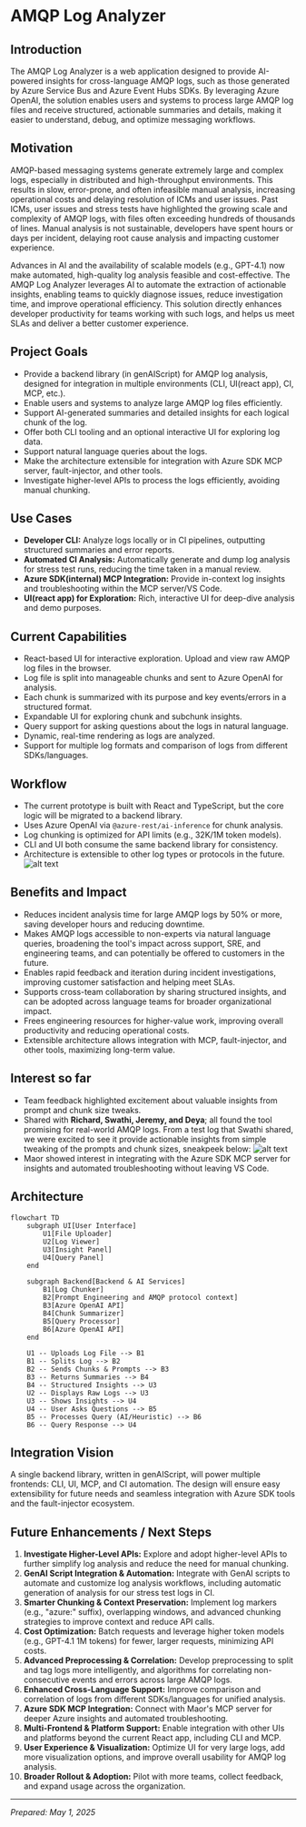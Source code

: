 # AMQP Log Analyzer

## Introduction

The AMQP Log Analyzer is a web application designed to provide AI-powered insights for cross-language AMQP logs, such as those generated by Azure Service Bus and Azure Event Hubs SDKs. By leveraging Azure OpenAI, the solution enables users and systems to process large AMQP log files and receive structured, actionable summaries and details, making it easier to understand, debug, and optimize messaging workflows.

## Motivation

AMQP-based messaging systems generate extremely large and complex logs, especially in distributed and high-throughput environments. This results in slow, error-prone, and often infeasible manual analysis, increasing operational costs and delaying resolution of ICMs and user issues. Past ICMs, user issues and stress tests have highlighted the growing scale and complexity of AMQP logs, with files often exceeding hundreds of thousands of lines. Manual analysis is not sustainable, developers have spent hours or days per incident, delaying root cause analysis and impacting customer experience.

Advances in AI and the availability of scalable models (e.g., GPT-4.1) now make automated, high-quality log analysis feasible and cost-effective. The AMQP Log Analyzer leverages AI to automate the extraction of actionable insights, enabling teams to quickly diagnose issues, reduce investigation time, and improve operational efficiency. This solution directly enhances developer productivity for teams working with such logs, and helps us meet SLAs and deliver a better customer experience.

## Project Goals

- Provide a backend library (in genAIScript) for AMQP log analysis, designed for integration in multiple environments (CLI, UI(react app), CI, MCP, etc.).
- Enable users and systems to analyze large AMQP log files efficiently.
- Support AI-generated summaries and detailed insights for each logical chunk of the log.
- Offer both CLI tooling and an optional interactive UI for exploring log data.
- Support natural language queries about the logs.
- Make the architecture extensible for integration with Azure SDK MCP server, fault-injector, and other tools.
- Investigate higher-level APIs to process the logs efficiently, avoiding manual chunking.

## Use Cases

- **Developer CLI:** Analyze logs locally or in CI pipelines, outputting structured summaries and error reports.
- **Automated CI Analysis:** Automatically generate and dump log analysis for stress test runs, reducing the time taken in a manual review.
- **Azure SDK(internal) MCP Integration:** Provide in-context log insights and troubleshooting within the MCP server/VS Code.
- **UI(react app) for Exploration:** Rich, interactive UI for deep-dive analysis and demo purposes.

## Current Capabilities

- React-based UI for interactive exploration. Upload and view raw AMQP log files in the browser.
- Log file is split into manageable chunks and sent to Azure OpenAI for analysis.
- Each chunk is summarized with its purpose and key events/errors in a structured format.
- Expandable UI for exploring chunk and subchunk insights.
- Query support for asking questions about the logs in natural language.
- Dynamic, real-time rendering as logs are analyzed.
- Support for multiple log formats and comparison of logs from different SDKs/languages.

## Workflow

- The current prototype is built with React and TypeScript, but the core logic will be migrated to a backend library.
- Uses Azure OpenAI via `@azure-rest/ai-inference` for chunk analysis.
- Log chunking is optimized for API limits (e.g., 32K/1M token models).
- CLI and UI both consume the same backend library for consistency.
- Architecture is extensible to other log types or protocols in the future.
  ![alt text](image-1.png)

## Benefits and Impact

- Reduces incident analysis time for large AMQP logs by 50% or more, saving developer hours and reducing downtime.
- Makes AMQP logs accessible to non-experts via natural language queries, broadening the tool's impact across support, SRE, and engineering teams, and can potentially be offered to customers in the future.
- Enables rapid feedback and iteration during incident investigations, improving customer satisfaction and helping meet SLAs.
- Supports cross-team collaboration by sharing structured insights, and can be adopted across language teams for broader organizational impact.
- Frees engineering resources for higher-value work, improving overall productivity and reducing operational costs.
- Extensible architecture allows integration with MCP, fault-injector, and other tools, maximizing long-term value.

## Interest so far

- Team feedback highlighted excitement about valuable insights from prompt and chunk size tweaks.
- Shared with **Richard, Swathi, Jeremy, and Deya**; all found the tool promising for real-world AMQP logs. From a test log that Swathi shared, we were excited to see it provide actionable insights from simple tweaking of the prompts and chunk sizes, sneakpeek below:
  ![alt text](image.png)
- Maor showed interest in integrating with the Azure SDK MCP server for insights and automated troubleshooting without leaving VS Code.

## Architecture

```mermaid
flowchart TD
    subgraph UI[User Interface]
        U1[File Uploader]
        U2[Log Viewer]
        U3[Insight Panel]
        U4[Query Panel]
    end

    subgraph Backend[Backend & AI Services]
        B1[Log Chunker]
        B2[Prompt Engineering and AMQP protocol context]
        B3[Azure OpenAI API]
        B4[Chunk Summarizer]
        B5[Query Processor]
        B6[Azure OpenAI API]
    end

    U1 -- Uploads Log File --> B1
    B1 -- Splits Log --> B2
    B2 -- Sends Chunks & Prompts --> B3
    B3 -- Returns Summaries --> B4
    B4 -- Structured Insights --> U3
    U2 -- Displays Raw Logs --> U3
    U3 -- Shows Insights --> U4
    U4 -- User Asks Questions --> B5
    B5 -- Processes Query (AI/Heuristic) --> B6
    B6 -- Query Response --> U4
```

## Integration Vision

A single backend library, written in genAIScript, will power multiple frontends: CLI, UI, MCP, and CI automation. The design will ensure easy extensibility for future needs and seamless integration with Azure SDK tools and the fault-injector ecosystem.

## Future Enhancements / Next Steps

1. **Investigate Higher-Level APIs:** Explore and adopt higher-level APIs to further simplify log analysis and reduce the need for manual chunking.
2. **GenAI Script Integration & Automation:** Integrate with GenAI scripts to automate and customize log analysis workflows, including automatic generation of analysis for our stress test logs in CI.
3. **Smarter Chunking & Context Preservation:** Implement log markers (e.g., "azure:" suffix), overlapping windows, and advanced chunking strategies to improve context and reduce API calls.
4. **Cost Optimization:** Batch requests and leverage higher token models (e.g., GPT-4.1 1M tokens) for fewer, larger requests, minimizing API costs.
5. **Advanced Preprocessing & Correlation:** Develop preprocessing to split and tag logs more intelligently, and algorithms for correlating non-consecutive events and errors across large AMQP logs.
6. **Enhanced Cross-Language Support:** Improve comparison and correlation of logs from different SDKs/languages for unified analysis.
7. **Azure SDK MCP Integration:** Connect with Maor's MCP server for deeper Azure insights and automated troubleshooting.
8. **Multi-Frontend & Platform Support:** Enable integration with other UIs and platforms beyond the current React app, including CLI and MCP.
9. **User Experience & Visualization:** Optimize UI for very large logs, add more visualization options, and improve overall usability for AMQP log analysis.
10. **Broader Rollout & Adoption:** Pilot with more teams, collect feedback, and expand usage across the organization.

---

_Prepared: May 1, 2025_
